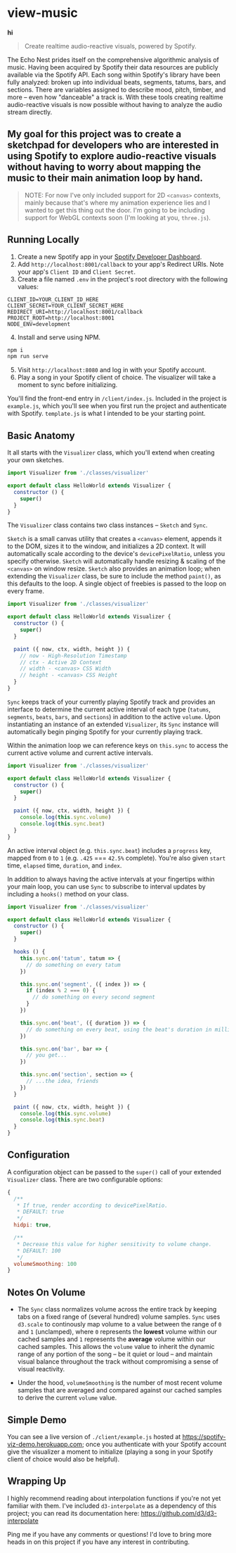 # view-music

**hi**

> Create realtime audio-reactive visuals, powered by Spotify.

The Echo Nest prides itself on the comprehensive algorithmic analysis of music. Having been acquired by Spotify their data resources are publicly available via the Spotify API. Each song within Spotify's library have been fully analyzed: broken up into individual beats, segments, tatums, bars, and sections. There are variables assigned to describe mood, pitch, timber, and more – even how "danceable" a track is. With these tools creating realtime audio-reactive visuals is now possible without having to analyze the audio stream directly.

## **My goal for this project was to create a sketchpad for developers who are interested in using Spotify to explore audio-reactive visuals without having to worry about mapping the music to their main animation loop by hand.**

> NOTE:  For now I've only included support for 2D `<canvas>` contexts, mainly because that's where my animation experience lies and I wanted to get this thing out the door. I'm going to be including support for WebGL contexts soon (I'm looking at you, `three.js`). 

## Running Locally
1. Create a new Spotify app in your [Spotify Developer Dashboard](https://developer.spotify.com/dashboard/).
2. Add `http://localhost:8001/callback` to your app's Redirect URIs. Note your app's `Client ID` and `Client Secret`. 
3. Create a file named `.env` in the project's root directory with the following values:

```
CLIENT_ID=YOUR_CLIENT_ID_HERE
CLIENT_SECRET=YOUR_CLIENT_SECRET_HERE
REDIRECT_URI=http://localhost:8001/callback
PROJECT_ROOT=http://localhost:8001
NODE_ENV=development
```
4. Install and serve using NPM.
```bash
npm i
npm run serve
```
5. Visit `http://localhost:8080` and log in with your Spotify account. 
6. Play a song in your Spotify client of choice. The visualizer will take a moment to sync before initializing.

You'll find the front-end entry in `/client/index.js`. Included in the project is `example.js`, which you'll see when you first run the project and authenticate with Spotify. `template.js` is what I intended to be your starting point. 

## Basic Anatomy
It all starts with the `Visualizer` class, which you'll extend when creating your own sketches.

```javascript
import Visualizer from './classes/visualizer'

export default class HelloWorld extends Visualizer {
  constructor () {
    super()
  }
}  
```
The `Visualizer` class contains two class instances – `Sketch` and `Sync`.

`Sketch` is a small canvas utility that creates a `<canvas>` element, appends it to the DOM, sizes it to the window, and initializes a 2D context. It will automatically scale according to the device's `devicePixelRatio`, unless you specify otherwise. `Sketch` will automatically handle resizing & scaling of the `<canvas>` on window resize. `Sketch` also provides an animation loop; when extending the `Visualizer` class, be sure to include the method `paint()`, as this defaults to the loop. A single object of freebies is passed to the loop on every frame.

```javascript
import Visualizer from './classes/visualizer'

export default class HelloWorld extends Visualizer {
  constructor () {
    super()
  }

  paint ({ now, ctx, width, height }) {
    // now - High-Resolution Timestamp
    // ctx - Active 2D Context
    // width - <canvas> CSS Width
    // height - <canvas> CSS Height 
  }
}  
```
`Sync` keeps track of your currently playing Spotify track and provides an interface to determine the current active interval of each type (`tatums`, `segments`, `beats`, `bars`, and `sections`) in addition to the active `volume`. Upon instantiating an instance of an extended `Visualizer`, its `Sync` instance will automatically begin pinging Spotify for your currently playing track.

Within the animation loop we can reference keys on `this.sync` to access the current active volume and current active intervals.

```javascript
import Visualizer from './classes/visualizer'

export default class HelloWorld extends Visualizer {
  constructor () {
    super()
  }

  paint ({ now, ctx, width, height }) {
    console.log(this.sync.volume)
    console.log(this.sync.beat)
  }
}  
```

An active interval object (e.g. `this.sync.beat`) includes a `progress` key, mapped from `0` to `1` (e.g. `.425` === `42.5%` complete). You're also given `start` time, `elapsed` time, `duration`, and `index`. 

In addition to always having the active intervals at your fingertips within your main loop, you can use `Sync` to subscribe to interval updates by including a `hooks()` method on your class.

```javascript
import Visualizer from './classes/visualizer'

export default class HelloWorld extends Visualizer {
  constructor () {
    super()
  }

  hooks () {
    this.sync.on('tatum', tatum => {
      // do something on every tatum
    })

    this.sync.on('segment', ({ index }) => {
      if (index % 2 === 0) {
        // do something on every second segment
      }
    })

    this.sync.on('beat', ({ duration }) => {
      // do something on every beat, using the beat's duration in milliseconds
    })

    this.sync.on('bar', bar => {
      // you get...
    })

    this.sync.on('section', section => {
      // ...the idea, friends
    })
  }

  paint ({ now, ctx, width, height }) {
    console.log(this.sync.volume)
    console.log(this.sync.beat)
  }
}  
```

## Configuration

A configuration object can be passed to the `super()` call of your extended `Visualizer` class. There are two configurable options:
```javascript
{
  /**
   * If true, render according to devicePixelRatio.
   * DEFAULT: true
   */
  hidpi: true,

  /**
   * Decrease this value for higher sensitivity to volume change. 
   * DEFAULT: 100
   */
  volumeSmoothing: 100
}
```

## Notes On Volume

* The `Sync` class normalizes volume across the entire track by keeping tabs on a fixed range of (several hundred) volume samples. `Sync` uses `d3.scale` to continously map volume to a value between the range of `0` and `1` (unclamped), where `0` represents the **lowest** volume within our cached samples and `1` represents the **average** volume within our cached samples. This allows the `volume` value to inherit the dynamic range of any portion of the song – be it quiet or loud – and maintain visual balance throughout the track without compromising a sense of visual reactivity. 

* Under the hood, `volumeSmoothing` is the number of most recent volume samples that are averaged and compared against our cached samples to derive the current `volume` value.

## Simple Demo
You can see a live version of `./client/example.js` hosted at https://spotify-viz-demo.herokuapp.com; once you authenticate with your Spotify account give the visualizer a moment to initialize (playing a song in your Spotify client of choice would also be helpful).

## Wrapping Up

I highly recommend reading about interpolation functions if you're not yet familiar with them. I've included `d3-interpolate` as a dependency of this project; you can read its documentation here: https://github.com/d3/d3-interpolate

Ping me if you have any comments or questions! I'd love to bring more heads in on this project if you have any interest in contributing. 